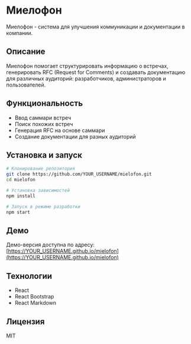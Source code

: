 # Миелофон

Миелофон - система для улучшения коммуникации и документации в компании.

## Описание

Миелофон помогает структурировать информацию о встречах, генерировать RFC (Request for Comments) и создавать документацию для различных аудиторий: разработчиков, администраторов и пользователей.

## Функциональность

- Ввод саммари встреч
- Поиск похожих встреч
- Генерация RFC на основе саммари
- Создание документации для разных аудиторий

## Установка и запуск

```bash
# Клонирование репозитория
git clone https://github.com/YOUR_USERNAME/mielofon.git
cd mielofon

# Установка зависимостей
npm install

# Запуск в режиме разработки
npm start
```

## Демо

Демо-версия доступна по адресу: [https://YOUR_USERNAME.github.io/mielofon](https://YOUR_USERNAME.github.io/mielofon)

## Технологии

- React
- React Bootstrap
- React Markdown

## Лицензия

MIT 